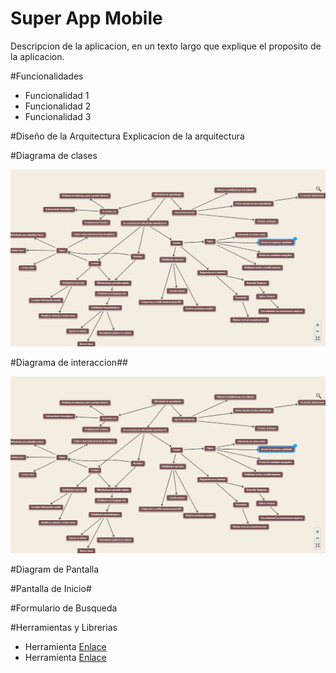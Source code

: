 # Super App Mobile
Descripcion de la aplicacion, en un texto largo que explique el proposito de la aplicacion.

#Funcionalidades

- Funcionalidad 1
- Funcionalidad 2
- Funcionalidad 3

#Diseño de la Arquitectura
Explicacion de la arquitectura

#Diagrama de clases

![Descripcion de la imagen](img/diagrama.png)

#Diagrama de interaccion##

![Descripcion de la imagen](img/diagrama.png)

#Diagram de Pantalla

#Pantalla de Inicio#

#Formulario de Busqueda

#Herramientas y Librerias
- Herramienta [Enlace](http://)
- Herramienta [Enlace](http://)






